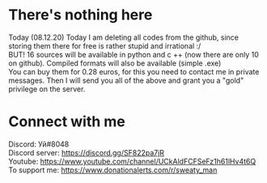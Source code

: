 # There's nothing here
Today (08.12.20) Today I am deleting all codes from the github, since storing them there for free is rather stupid and irrational :/
<br>BUT! 16 sources will be available in python and c ++ (now there are only 10 on github). Compiled formats will also be available (simple .exe)
<br>You can buy them for 0.28 euros, for this you need to contact me in private messages. Then I will send you all of the above and grant you a "gold" privilege on the server.

# Connect with me
Discord: Уй#8048
<br>Discord server: https://discord.gg/SF822pa7jR
<br>Youtube: https://www.youtube.com/channel/UCkAldFCFSeFz1h61lHv4t6Q
<br>To support me: https://www.donationalerts.com/r/sweaty_man
